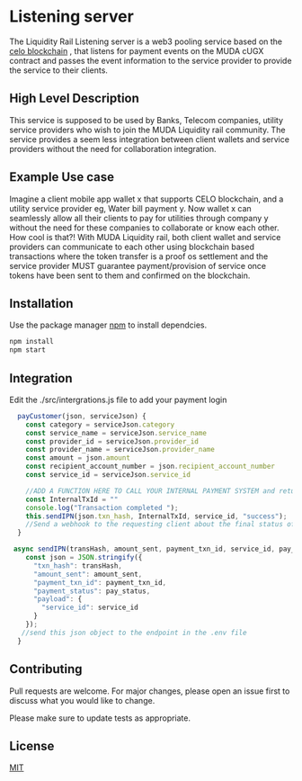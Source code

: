 # Listening server

The Liquidity Rail Listening server is a web3 pooling service based on the [celo blockchain](https://celo.org/) , that listens for payment events on the MUDA cUGX contract and passes the event information to the service provider to provide the service to their clients.
## High Level Description

This service is supposed to be used by Banks, Telecom companies, utility service providers who wish to join the MUDA Liquidity rail community. The service provides a seem less integration between client wallets and service providers without the need for collaboration integration.

## Example Use case
Imagine a client mobile app wallet x that supports CELO blockchain, and a utility service provider eg, Water bill payment y. Now wallet x can seamlessly allow all their clients to pay for utilities through company y without the need for these companies to collaborate or know each other. How cool is that?! With MUDA Liquidity rail, both client wallet and service providers can communicate to each other using blockchain based transactions where the token transfer is a proof os settlement and the service provider MUST guarantee payment/provision of service once tokens have been sent to them and confirmed on the blockchain.


## Installation

Use the package manager [npm](https://www.npmjs.com/) to install dependcies.
```bash
npm install
npm start
```

## Integration
Edit the ./src/intergrations.js file to add your payment login

```javascript
  payCustomer(json, serviceJson) {
    const category = serviceJson.category
    const service_name = serviceJson.service_name
    const provider_id = serviceJson.provider_id
    const provider_name = serviceJson.provider_name
    const amount = json.amount
    const recipient_account_number = json.recipient_account_number
    const service_id = serviceJson.service_id

    //ADD A FUNCTION HERE TO CALL YOUR INTERNAL PAYMENT SYSTEM and return a success or fail status
    const InternalTxId = ""
    console.log("Transaction completed ");
    this.sendIPN(json.txn_hash, InternalTxId, service_id, "success");
    //Send a webhook to the requesting client about the final status of the transaction
  }
```

```javascript
 async sendIPN(transHash, amount_sent, payment_txn_id, service_id, pay_status) {
    const json = JSON.stringify({
      "txn_hash": transHash,
      "amount_sent": amount_sent,
      "payment_txn_id": payment_txn_id,
      "payment_status": pay_status,
      "payload": {
        "service_id": service_id
      }
    });
   //send this json object to the endpoint in the .env file
  }
```



## Contributing

Pull requests are welcome. For major changes, please open an issue first
to discuss what you would like to change.

Please make sure to update tests as appropriate.

## License

[MIT](https://choosealicense.com/licenses/mit/)
